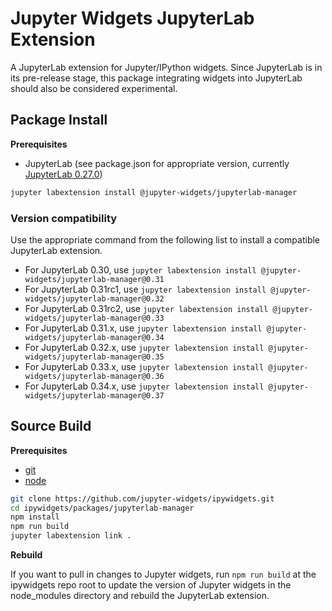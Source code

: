 Jupyter Widgets JupyterLab Extension
====================================

A JupyterLab extension for Jupyter/IPython widgets.  Since JupyterLab is in its
pre-release stage, this package integrating widgets into JupyterLab should also
be considered experimental.

Package Install
---------------

**Prerequisites**
* JupyterLab (see package.json for appropriate version, currently [JupyterLab 0.27.0](https://github.com/jupyterlab/jupyterlab/releases/tag/v0.27.0))


```bash
jupyter labextension install @jupyter-widgets/jupyterlab-manager
```

### Version compatibility

Use the appropriate command from the following list to install a compatible
JupyterLab extension.

* For JupyterLab 0.30, use `jupyter labextension install @jupyter-widgets/jupyterlab-manager@0.31`
* For JupyterLab 0.31rc1, use `jupyter labextension install @jupyter-widgets/jupyterlab-manager@0.32`
* For JupyterLab 0.31rc2, use `jupyter labextension install @jupyter-widgets/jupyterlab-manager@0.33`
* For JupyterLab 0.31.x, use `jupyter labextension install @jupyter-widgets/jupyterlab-manager@0.34`
* For JupyterLab 0.32.x, use `jupyter labextension install @jupyter-widgets/jupyterlab-manager@0.35`
* For JupyterLab 0.33.x, use `jupyter labextension install @jupyter-widgets/jupyterlab-manager@0.36`
* For JupyterLab 0.34.x, use `jupyter labextension install @jupyter-widgets/jupyterlab-manager@0.37`

Source Build
------------

**Prerequisites**
- [git](http://git-scm.com/)
- [node](http://nodejs.org/)

```bash
git clone https://github.com/jupyter-widgets/ipywidgets.git
cd ipywidgets/packages/jupyterlab-manager
npm install
npm run build
jupyter labextension link .
```

**Rebuild**

If you want to pull in changes to Jupyter widgets, run `npm run build` at the ipywidgets repo root to update the version of Jupyter widgets in the node_modules directory and rebuild the JupyterLab extension.
